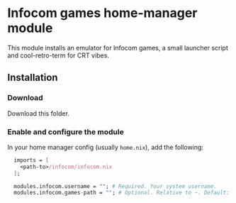 # Infocom games home-manager module

This module installs an emulator for Infocom games, a small launcher script and cool-retro-term for CRT vibes.

## Installation

### Download

Download this folder.

### Enable and configure the module

In your home manager config (usually `home.nix`), add the following:

```nix
  imports = [
    <path-to>/infocom/infocom.nix
  ];

  modules.infocom.username = ""; # Required. Your system username.
  modules.infocom.games-path = ""; # Optional. Relative to ~. Default: `Games/Infocom/Games`
```

